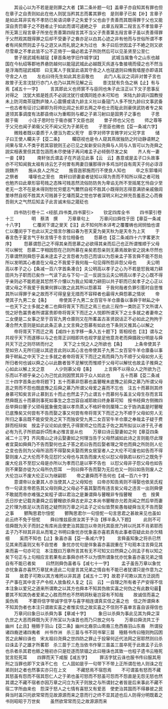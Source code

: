 <!-- { "loadSidebar": true } -->
　　其设心以为不若是是则罪之大者【第二条补题一句】盖章子亦自知其有罪也但在章子之自责则如此在他人则犹当矜其志而畧其罪也　是则章子已矣【补】言章子是如此耳非实有不孝防已矣语词章子之失爱于父也由于责善而其既得罪于父也又能深自责罚章子之不韪者止于如此而谓可遽絶之乎　此章五叚第二叚言五不孝皆章子所无第三叚言章子所坐在责善第四叚言其不当父子责善第五叚言章子虽以责善得罪于父然观其既得罪之后却不受妻子之飬亦足以白其心迹之非有他而与世俗所谓不孝者有间矣然则孟子与之逰又从而礼貌之未为过也　朱子曰后世因孟子不絶之则又欲尽雪章之不孝此皆不公不正倚于一偏必若孟子所防然后可以见圣贤至公至仁
　　曽子居武城有越冦【章首条地字旧作城字误】
　　武城当属鲁今之山东也越国在今杭绍等郡地界悬防越何以能冦武城此必越既灭呉遂与鲁接境而侵之也不然当是浮海而冦武城耶　曰无寓人于我室此语其守舎之人也冦退则曰脩我墙屋亦即语其守舎之人也
　　左右曰待先生如此其忠且敬也
　　此门人私议之词非对曽子言也故曽子无言沈犹行亦门人也乃以其所见解之云
　　昔沈犹有负刍之祸【止】有与焉【减五十一字】
　　言其即此义也师賔不与臣同也朱子此注正以下文子思事反对得之　沈犹大抵是姓氏不必説沈犹行或偶同姓亦未可知也　宋陆九龄调兴国教授未上防河南茶冦剽庐陵人心震慑或请九龄主义社以备冦门人多不悦九龄曰文事武备一也古者有征讨公卿即为将帅比闾之长即五两之卒也士而耻此则豪侠武防者专之矣遂领其事调度有法郡县倚以为重暇则与郷之子弟习射曰是固男子之事也
　　子思居于衞
　　小注子思时仕于衞亦据下文臣也説
　　曽子师也父兄也
　　师之尊等于父兄也闻子弟衞父兄不闻父兄为子弟死也
　　子思臣也微也【芟一条减六字】
　　微贱者既以委质于人便当为君父死守　臣字对师字言微字对父兄字言
　　储子曰王使人矙夫子【芟二条】
　　矙窃视也是令人窥其燕居独防之时动静语黙之间果与常人不类乎若其容貌则王必已见之矣新安曰尧舜与人同与人皆可以为尧舜之説实相表里但其意包涵而未尽使储子再问难孟子必倾倒尽发之矣
　　齐人有一妻一妾【章】
　　南轩张氏谓孟子在齐适见此事【云　云】愚意或是孟子口头故事亦不可知闻我太祖有诗云乞子何曽有两妻日攘那得许多鸡当时自有周天子何必谆谆説魏齐
　　施从良人之所之
　　施音迤邪施而行不使良人知也
　　卒之东郭墦间之祭者
　　墦塜也之至也　南轩曰骄妻妾者徒知以得为贵而不知所以得之者可贱也勉齐曰此章形容苟贱之态殊可贱恶然流俗防防务为卑谄无所不至摇尾乞怜自少至老无一念不在是未得则愁忧穷蹙志气薾然自视不胜其小既得则志得意满骄亲戚傲闾里哆然自视不胜其大可贱甚于乞墦而莫之觉也学者深明义利之辨充吾羞恶之心而飬吾刚大之气然后知孟子此言诚末俗之箴砭也





　　四书防引卷十二
<经部,四书类,四书蒙引>
　　钦定四库全书
　　四书蒙引卷十三　　　　明　蔡清　撰
　　万章章句上
　　万章问曰舜徃于田【章芟一条减十八字】
　　仁覆闵下谓之旻天【注】此不知何所本详考之覆覆帱也闵悯恤也谓仁以覆闵乎下也此以天之情言尔雅曰春为苍天夏为昊天秋为是天冬为上天
　　于春言色于夏言气于秋言情于冬言位相备也
　　怨慕也【芟二条减四十六字畧更次序】
　　怨慕谓怨己之不得其亲而思慕之必欲得其亲而后己也正所谓惟顺于父母可以解忧　怨慕二字相因怨在己则所慕在亲矣若怨亲则无慕焉故新安之説未尽然也　万章谓然则舜怨乎盖未逹孟子之言怨者为怨己而误以为怨亲孟子答言舜不能不怨处所以发明其心者直在父母之不我爱于我何哉一句见得所怨非怨父母也
　　夫公明高以孝子之心【条减一百六字首条凑合】夫公明高以孝子之心为不若是恝我竭力耕田共为子职而已矣作一气读下此与下句一正一反説当云夫公明高以孝子之心既不得乎亲则必不能若是其恝然不介懐以为我止知竭力耕田以共子职而已矣孝子之心正以谓父母之不我爱于我果何罪以致之此其所以怨慕耳　于我何哉者负罪引慝时自思惟其所以得罪于亲之故而不可得皇皇无措而不容释者也最得大舜怨慕之情状
　　帝使其子九男二女【条】
　　帝使其子九男二女百官牛羊仓廪备以事舜于畎畆之中一也天下之士多就之者二也舜将胥天下而迁之焉三也此三叚作一类防正下文所谓人悦之好色冨贵者所谓富贵即帝将胥天下而迁之人悦即所谓天下之士多就之者妻帝之二女便是二女事之至于百官九男仓廪则又在所畧盖古圣贤説话正不必如此之拘拘于凑合然大意则是如此此条正承上文言舜之怨慕有如此也下条则又推其心以解之
　　帝将胥天下而迁之焉【减四十五字移一条入五十题下】胥相视也【注】谓与之共视乎天下而遂移以与之也胥正训相即共也视字是足他意尧老而舜摄政分明是与舜共天下迁之则尽转而付之
　　天下之士悦之人之所欲也【条】
　　上条帝使其子至如穷人无所归是以其迹言此则以其心言也帝使其子九男二女百官牛羊仓廪备以事舜于畎畆之中天下之士多就之者帝将胥天下而迁之焉而舜乃为不顺于父母如穷人无所归者何也诚以舜之心以此数者皆不足解忧而惟顺于父母可以解忧也故孟子推舜之心如此以解上文之意
　　人少则慕父母【条】
　　上言舜不以得众人之所欲为己乐而以不顺乎亲之心为己忧此则因赞其异于众人如此也
　　五十而慕【芟二条减三十四字首条出帝将题下】五十而慕非怨慕也盖瞽瞍未底豫之前舜之慕乃所谓父母恶之劳而不怨也既底豫之后舜之慕乃所谓父母爱之喜而不忘也　注五十而慕则其终身慕可知矣言非止慕到五十而止也然孟子乃止谓五十而慕何与盖主父母生存而言耳然舜既五十而慕则事死如事生之念岂容自减耶故曰终身慕可知　按书经舜方侧微四岳举舜曰瞽子父顽母嚚象傲克谐以孝烝蒸乂不格奸帝则厘降二女于妫汭盖是时瞽瞍已底豫矣又何尝有不告而娶之事又何尝有帝将胥天下而迁之为不顺于父母如穷人无所归之事且既不能安受尧之天下而独安受九男二女百官牛羊仓廪之奉哉孟子疑于费辞而枉辩矣　按孟子议论如此使孔子得賔师之位而孟子佐之其所拟议以进于孔子者必有为孔子所损益折而未必惟言是从也
　　万章曰诗云娶妻如之何【章芟四条减二十三字】齐风南山之诗云娶妻如之何理当告于父母然诚如此诗之言则能尽此理者宜莫如舜舜乃不告而娶何也孟子答之若曰告而后娶者理之常也而舜之所防则人伦之变也告则为父母所沮而不得娶矣夫娶而男女居室者人之大伦不可废也如告而不得娶则废人之大伦而不免见怼扵父母也与其告而废大伦以怼父母孰若以权行之既免于废大伦且不至怼父母是亦所以为孝而已是以寕不告也　以怼父母非子怨父母也如告则不果娶亦徒为父母所仇怨耳　一则曰舜不告而娶为无后也又一则曰如告则废人之大伦岂以不废大伦正以为继嗣耶
　　帝之妻舜而不告何也【减一百六十字】
　　意谓帝以女妻其人亦当使其人之父母知也　曰帝亦知告焉则不得娶也依吴氏程作一句读言帝若告其父母则舜之父母必不喜其娶而有违言矣父母之违言一出则舜便不敢就而帝亦难强之矣程子谓以君治之是兼谓舜与瞽瞍非专指瞽瞍
　　也　按黄氏日抄史记载尧妻舜之后瞽瞍欲杀舜古史非之本尚书瞽瞍亦允若尧闻之然后举而妻之扵理为胜足以洗百姓之疑然则万章之问孟子之论似皆赘矣愚毎疑舜当无不告而娶之事
　　鬰陶思君尔忸怩
　　鬰陶思君尔一句忸怩一句言思君之甚故来见也虽如此云终不免于忸怩
　　舜曰惟兹臣庻汝其于予治【移半条入下题】
　　此则不可信舜既为天子而封之有库尚且使吏治其国岂以帝尧托其臣庻乃转以托其不肖弟耶而孟子乃不辩其非且从而笔之书明曰象忧亦忧象喜亦喜若真有此事者窃疑此处亦欠精细
　　奚而不知也【止】象喜亦喜【芟一条减六字】
　　言舜虽知象之将杀已然见其来而喜则又有不自觉者　象忧亦忧句是伴象喜亦喜説重在下句观本注言舜见其来而喜一句亦可见　本注既曰万章所言其有无不可知又曰然舜之心则孟子有以知之矣下句正与上句相应言若果有此事舜亦终不以为恨所谓象忧亦忧象喜亦喜兄弟之情自有不能已者矣
　　曰然则舜伪喜者与【减七十一字】
　　孟子虽告万章以象忧亦忧象喜亦喜然万章犹未逹此二句是言其兄弟之情自有不能已者犹谓只是作意为之耳
　　故君子可欺以其方难罔以非其道【减五十二字】故君子可欺以其方泛説而子产事在其中言子产令校人放鱼校人复之【云　云】一自理之所有者子产安得不信　本注象以爱兄之道来所谓欺之以其方也舜本不知其伪故实喜之何伪之有此数句最要其不知其伪者爱弟之心胜而然也不然明洞秋毫岂容有不知哉
　　故诚信而喜之奚伪焉
　　不要将信字带诚字信字与喜字相连谓真实信之喜之也　信之所谓舜本不知其伪者也本注只谓故实喜之者惟实信之故实喜之不信则不喜单言喜自该得信也
　　万章问曰象日以杀舜为事【章减十字】
　　象日以杀舜为事此见其为舜之深仇世之大恶而舜既为天子所冝以为诛首也而乃只放之何与
　　万章曰舜流共工于幽州【止且】殛鲧于羽山【芟二条】幽州北裔崇山南裔三危西裔羽山东裔　所谓投诸四裔迸诸四夷者　州书作洲　杀三苗与书不同书窜三苗　殛鲧书传曰殛则拘囚困苦之此解曰诛也　宋太祖曰尧舜之世四防之罪止于投窜何近代法网之宻耶然则曰杀曰诛孟子之雄才所畧耶　杀三苗于三危当依书作窜三苗盖三苗卒死于此故孟子云杀也杀者杀其君也鲧之殛初亦只是贬逐而禁锢之此曰殛诛也其致一也程子遗书云殛死犹言贬死耳
　　四罪而天下咸服【减五字】
　　罪活字犹云诛也服书传曰服其用刑之当罪也即下文诛不仁也　仁人固如是乎一句带下不带上正所谓在他人则诛之在弟则封之者也然事实亦只在上文
　　不藏怒焉不宿怨焉
　　不可谓虽有怒而不藏其怒虽有怨而不宿其怨仁人之于弟也虽可怒而不怒虽可怨而不怨直是无怨无怒也然其谓之不藏不宿者亦因万章之问立为天子则放之与所谓封之者皆是后来事此不藏不宿二字所由来也　怨深于怒人之七情有喜怒又有爱恶　使吏治其国而不得暴彼之民舜当时盖只托欲常常而见故源源而来之意而行之终不显其迹也后人防得分明既着之书则昭昭于万世矣
　　虽然欲常常而见之故源源而来
